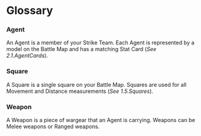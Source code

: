 # Glossary

### Agent

An Agent is a member of your Strike Team. Each Agent is represented by a model on the Battle Map and has a matching Stat Card (*See 2.1.AgentCards*).

### Square

A Square is a single square on your Battle Map. Squares are used for all Movement and Distance measurements (*See 1.5.Squares*).

### Weapon

A Weapon is a piece of wargear that an Agent is carrying. Weapons can be Melee weapons or Ranged weapons.


